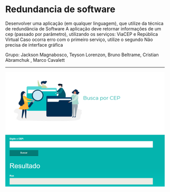 Redundancia de software
===============================================

Desenvolver uma aplicação (em qualquer linguagem), que utilize da técnica de redundância de Software
A aplicação deve retornar informações de um cep (passado por parâmetro), utilizando os serviços:
ViaCEP e República Virtual
Caso ocorra erro com o primeiro serviço, utilize o segundo
Não precisa de interface gráfica

Grupo: Jackson Magnabosco, Teyson Lorenzon, Bruno Beltrame, Cristian Abramchuk , Marco Cavalett

--------------------
 ![](https://github.com/jacksonn455/toleranciaafalhas/blob/master/img/logo.png)
